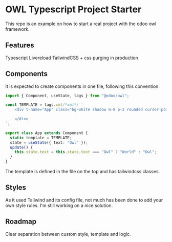 # OWL Typescript Project Starter

This repo is an example on how to start a real project with the odoo owl framework. 

## Features
Typescript
Livereload
TailwindCSS + css purging in production

## Components
It is expected to create components in one file, following this convention:
```ts
import { Component, useState, tags } from "@odoo/owl";

const TEMPLATE = tags.xml/*xml*/ `
    <div t-name="App" class="bg-white shadow m-8 p-2 rounded cursor-pointer" t-on-click="update">Hello <t t-esc="state.text"/>

    </div>
`;

export class App extends Component {
  static template = TEMPLATE;
  state = useState({ text: "Owl" });
  update() {
    this.state.text = this.state.text === "Owl" ? "World" : "Owl";
  }
}
```
The template is defined in the file on the top and has tailwindcss classes. 

## Styles
As it used Tailwind and its config file, not much has been done to add your own style rules. 
I'm still working on a nice solution.

## Roadmap
Clear separation between custom style, template and logic. 
